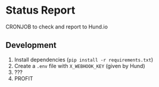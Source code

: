 # Status Report

CRONJOB to check and report to Hund.io 

## Development

1. Install dependencies (`pip install -r requirements.txt`)
1. Create a `.env` file with `X_WEBHOOK_KEY` (given by Hund)
1. ???
1. PROFIT